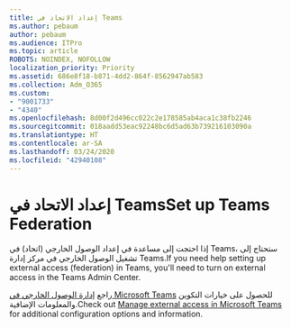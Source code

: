```yaml
---
title: إعداد الاتحاد في Teams
ms.author: pebaum
author: pebaum
ms.audience: ITPro
ms.topic: article
ROBOTS: NOINDEX, NOFOLLOW
localization_priority: Priority
ms.assetid: 686e8f18-b871-4dd2-864f-8562947ab583
ms.collection: Adm_O365
ms.custom:
- "9001733"
- "4340"
ms.openlocfilehash: 8d00f2d496cc022c2e178585ab4aca1c38fb2246
ms.sourcegitcommit: 018aadd53eac92248bc6d5ad63b739216103090a
ms.translationtype: HT
ms.contentlocale: ar-SA
ms.lasthandoff: 03/24/2020
ms.locfileid: "42940108"
---
```

# <a name="set-up-teams-federation"></a><span data-ttu-id="38f75-102">إعداد الاتحاد في Teams</span><span class="sxs-lookup"><span data-stu-id="38f75-102">Set up Teams Federation</span></span>

<span data-ttu-id="38f75-103">إذا احتجت إلى مساعدة في إعداد الوصول الخارجي (اتحاد) في Teams، ستحتاج إلى تشغيل الوصول الخارجي في مركز إدارة Teams.</span><span class="sxs-lookup"><span data-stu-id="38f75-103">If you need help setting up external access (federation) in Teams, you'll need to turn on external access in the Teams Admin Center.</span></span>

<span data-ttu-id="38f75-104">راجع [إدارة الوصول الخارجي في Microsoft Teams](https://docs.microsoft.com/microsoftteams/manage-external-access) للحصول على خيارات التكوين والمعلومات الإضافية.</span><span class="sxs-lookup"><span data-stu-id="38f75-104">Check out [Manage external access in Microsoft Teams](https://docs.microsoft.com/microsoftteams/manage-external-access) for additional configuration options and information.</span></span>
